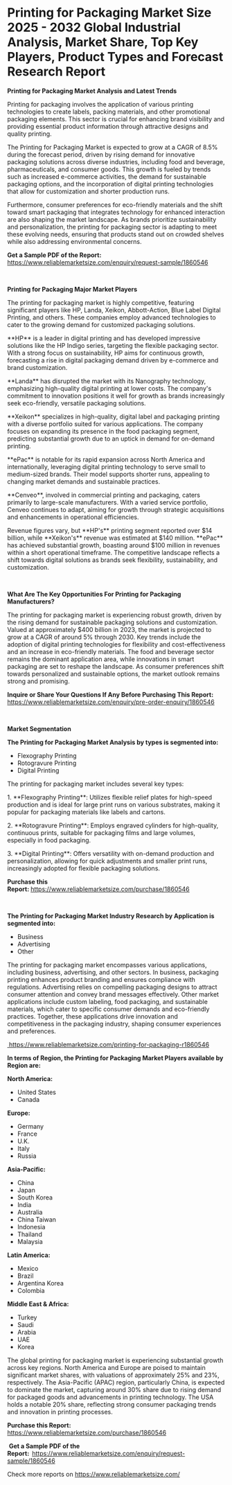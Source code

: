<p><h1>Printing for Packaging Market Size 2025 - 2032 Global Industrial Analysis, Market Share, Top Key Players, Product Types and Forecast Research Report</h1></p><p><strong>Printing for Packaging Market Analysis and Latest Trends</strong></p>
<p><p>Printing for packaging involves the application of various printing technologies to create labels, packing materials, and other promotional packaging elements. This sector is crucial for enhancing brand visibility and providing essential product information through attractive designs and quality printing. </p><p>The Printing for Packaging Market is expected to grow at a CAGR of 8.5% during the forecast period, driven by rising demand for innovative packaging solutions across diverse industries, including food and beverage, pharmaceuticals, and consumer goods. This growth is fueled by trends such as increased e-commerce activities, the demand for sustainable packaging options, and the incorporation of digital printing technologies that allow for customization and shorter production runs. </p><p>Furthermore, consumer preferences for eco-friendly materials and the shift toward smart packaging that integrates technology for enhanced interaction are also shaping the market landscape. As brands prioritize sustainability and personalization, the printing for packaging sector is adapting to meet these evolving needs, ensuring that products stand out on crowded shelves while also addressing environmental concerns.</p></p>
<p><strong>Get a Sample PDF of the Report:&nbsp;</strong> <a href="https://www.reliablemarketsize.com/enquiry/request-sample/1860546?utm_campaign=2952&utm_medium=2&utm_source=Github&utm_content=ia&utm_term=02042025&utm_id=printing-for-packaging">https://www.reliablemarketsize.com/enquiry/request-sample/1860546</a></p>
<p>&nbsp;</p>
<p><strong>Printing for Packaging Major Market Players</strong></p>
<p><p>The printing for packaging market is highly competitive, featuring significant players like HP, Landa, Xeikon, Abbott-Action, Blue Label Digital Printing, and others. These companies employ advanced technologies to cater to the growing demand for customized packaging solutions.</p><p>**HP** is a leader in digital printing and has developed impressive solutions like the HP Indigo series, targeting the flexible packaging sector. With a strong focus on sustainability, HP aims for continuous growth, forecasting a rise in digital packaging demand driven by e-commerce and brand customization.</p><p>**Landa** has disrupted the market with its Nanography technology, emphasizing high-quality digital printing at lower costs. The company's commitment to innovation positions it well for growth as brands increasingly seek eco-friendly, versatile packaging solutions.</p><p>**Xeikon** specializes in high-quality, digital label and packaging printing with a diverse portfolio suited for various applications. The company focuses on expanding its presence in the food packaging segment, predicting substantial growth due to an uptick in demand for on-demand printing.</p><p>**ePac** is notable for its rapid expansion across North America and internationally, leveraging digital printing technology to serve small to medium-sized brands. Their model supports shorter runs, appealing to changing market demands and sustainable practices.</p><p>**Cenveo**, involved in commercial printing and packaging, caters primarily to large-scale manufacturers. With a varied service portfolio, Cenveo continues to adapt, aiming for growth through strategic acquisitions and enhancements in operational efficiencies.</p><p>Revenue figures vary, but **HP's** printing segment reported over $14 billion, while **Xeikon's** revenue was estimated at $140 million. **ePac** has achieved substantial growth, boasting around $100 million in revenues within a short operational timeframe. The competitive landscape reflects a shift towards digital solutions as brands seek flexibility, sustainability, and customization.</p></p>
<p>&nbsp;</p>
<p><strong>What Are The Key Opportunities For Printing for Packaging Manufacturers?</strong></p>
<p><p>The printing for packaging market is experiencing robust growth, driven by the rising demand for sustainable packaging solutions and customization. Valued at approximately $400 billion in 2023, the market is projected to grow at a CAGR of around 5% through 2030. Key trends include the adoption of digital printing technologies for flexibility and cost-effectiveness and an increase in eco-friendly materials. The food and beverage sector remains the dominant application area, while innovations in smart packaging are set to reshape the landscape. As consumer preferences shift towards personalized and sustainable options, the market outlook remains strong and promising.</p></p>
<p><strong>Inquire or Share Your Questions If Any Before Purchasing This Report:</strong> <a href="https://www.reliablemarketsize.com/enquiry/pre-order-enquiry/1860546?utm_campaign=2952&utm_medium=2&utm_source=Github&utm_content=ia&utm_term=02042025&utm_id=printing-for-packaging">https://www.reliablemarketsize.com/enquiry/pre-order-enquiry/1860546</a></p>
<p>&nbsp;</p>
<p><strong>Market Segmentation</strong></p>
<p><strong>The Printing for Packaging Market Analysis by types is segmented into:</strong></p>
<p><ul><li>Flexography Printing</li><li>Rotogravure Printing</li><li>Digital Printing</li></ul></p>
<p><p>The printing for packaging market includes several key types: </p><p>1. **Flexography Printing**: Utilizes flexible relief plates for high-speed production and is ideal for large print runs on various substrates, making it popular for packaging materials like labels and cartons.</p><p>2. **Rotogravure Printing**: Employs engraved cylinders for high-quality, continuous prints, suitable for packaging films and large volumes, especially in food packaging.</p><p>3. **Digital Printing**: Offers versatility with on-demand production and personalization, allowing for quick adjustments and smaller print runs, increasingly adopted for flexible packaging solutions.</p></p>
<p><strong>Purchase this Report:&nbsp;</strong><a href="https://www.reliablemarketsize.com/purchase/1860546?utm_campaign=2952&utm_medium=2&utm_source=Github&utm_content=ia&utm_term=02042025&utm_id=printing-for-packaging">https://www.reliablemarketsize.com/purchase/1860546</a></p>
<p>&nbsp;</p>
<p><strong>The Printing for Packaging Market Industry Research by Application is segmented into:</strong></p>
<p><ul><li>Business</li><li>Advertising</li><li>Other</li></ul></p>
<p><p>The printing for packaging market encompasses various applications, including business, advertising, and other sectors. In business, packaging printing enhances product branding and ensures compliance with regulations. Advertising relies on compelling packaging designs to attract consumer attention and convey brand messages effectively. Other market applications include custom labeling, food packaging, and sustainable materials, which cater to specific consumer demands and eco-friendly practices. Together, these applications drive innovation and competitiveness in the packaging industry, shaping consumer experiences and preferences.</p></p>
<p><a href="https://www.reliablemarketsize.com/printing-for-packaging-r1860546?utm_campaign=2952&utm_medium=2&utm_source=Github&utm_content=ia&utm_term=02042025&utm_id=printing-for-packaging">&nbsp;https://www.reliablemarketsize.com/printing-for-packaging-r1860546</a></p>
<p><strong>In terms of Region, the Printing for Packaging Market Players available by Region are:</strong></p>
<p>
    <p> <strong> North America: </strong>
        <ul>
            <li>United States</li>
            <li>Canada</li>
        </ul>
        </p> 
    <p> <strong> Europe: </strong>
        <ul>
            <li>Germany</li>
            <li>France</li>
            <li>U.K.</li>
            <li>Italy</li>
            <li>Russia</li>
        </ul>
        </p> 
    <p> <strong> Asia-Pacific: </strong>
        <ul>
            <li>China</li>
            <li>Japan</li>
            <li>South Korea</li>
            <li>India</li>
            <li>Australia</li>
            <li>China Taiwan</li>
            <li>Indonesia</li>
            <li>Thailand</li>
            <li>Malaysia</li>
        </ul>
        </p> 
    <p> <strong> Latin America: </strong>
        <ul>
            <li>Mexico</li>
            <li>Brazil</li>
            <li>Argentina Korea</li>
            <li>Colombia</li>
        </ul>
        </p> 
    <p> <strong> Middle East & Africa: </strong>
        <ul>
            <li>Turkey</li>
            <li>Saudi</li>
            <li>Arabia</li>
            <li>UAE</li>
            <li>Korea</li>
        </ul>
    </p>
    </p>
<p><p>The global printing for packaging market is experiencing substantial growth across key regions. North America and Europe are poised to maintain significant market shares, with valuations of approximately 25% and 23%, respectively. The Asia-Pacific (APAC) region, particularly China, is expected to dominate the market, capturing around 30% share due to rising demand for packaged goods and advancements in printing technology. The USA holds a notable 20% share, reflecting strong consumer packaging trends and innovation in printing processes.</p></p>
<p><strong>Purchase this Report: </strong><a href="https://www.reliablemarketsize.com/purchase/1860546?utm_campaign=2952&utm_medium=2&utm_source=Github&utm_content=ia&utm_term=02042025&utm_id=printing-for-packaging">https://www.reliablemarketsize.com/purchase/1860546</a></p>
<p>&nbsp;<strong>Get a Sample PDF of the Report:&nbsp;&nbsp;</strong><a href="https://www.reliablemarketsize.com/enquiry/request-sample/1860546?utm_campaign=2952&utm_medium=2&utm_source=Github&utm_content=ia&utm_term=02042025&utm_id=printing-for-packaging">https://www.reliablemarketsize.com/enquiry/request-sample/1860546</a></p>
<p><strong></strong></p>
<p>Check more reports on <a href="https://www.reliablemarketsize.com/?utm_campaign=2952&utm_medium=2&utm_source=Github&utm_content=ia&utm_term=02042025&utm_id=printing-for-packaging">https://www.reliablemarketsize.com/</a></p>